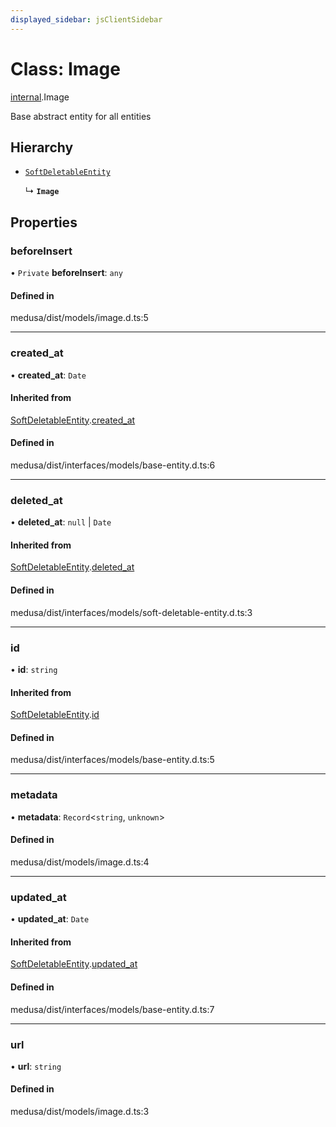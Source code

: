 ```yaml
---
displayed_sidebar: jsClientSidebar
---
```


# Class: Image

[internal](../modules/internal.md).Image

Base abstract entity for all entities

## Hierarchy

- [`SoftDeletableEntity`](internal.SoftDeletableEntity.md)

  ↳ **`Image`**

## Properties

### beforeInsert

• `Private` **beforeInsert**: `any`

#### Defined in

medusa/dist/models/image.d.ts:5

___

### created\_at

• **created\_at**: `Date`

#### Inherited from

[SoftDeletableEntity](internal.SoftDeletableEntity.md).[created_at](internal.SoftDeletableEntity.md#created_at)

#### Defined in

medusa/dist/interfaces/models/base-entity.d.ts:6

___

### deleted\_at

• **deleted\_at**: ``null`` \| `Date`

#### Inherited from

[SoftDeletableEntity](internal.SoftDeletableEntity.md).[deleted_at](internal.SoftDeletableEntity.md#deleted_at)

#### Defined in

medusa/dist/interfaces/models/soft-deletable-entity.d.ts:3

___

### id

• **id**: `string`

#### Inherited from

[SoftDeletableEntity](internal.SoftDeletableEntity.md).[id](internal.SoftDeletableEntity.md#id)

#### Defined in

medusa/dist/interfaces/models/base-entity.d.ts:5

___

### metadata

• **metadata**: `Record`<`string`, `unknown`\>

#### Defined in

medusa/dist/models/image.d.ts:4

___

### updated\_at

• **updated\_at**: `Date`

#### Inherited from

[SoftDeletableEntity](internal.SoftDeletableEntity.md).[updated_at](internal.SoftDeletableEntity.md#updated_at)

#### Defined in

medusa/dist/interfaces/models/base-entity.d.ts:7

___

### url

• **url**: `string`

#### Defined in

medusa/dist/models/image.d.ts:3
